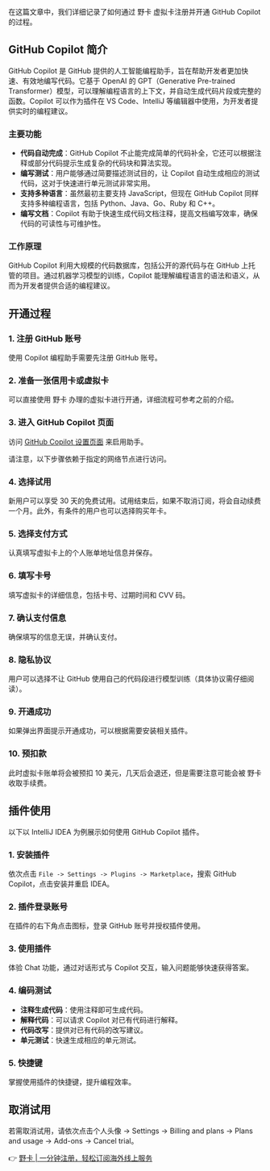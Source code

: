 在这篇文章中，我们详细记录了如何通过 野卡 虚拟卡注册并开通 GitHub Copilot 的过程。

## GitHub Copilot 简介

GitHub Copilot 是 GitHub 提供的人工智能编程助手，旨在帮助开发者更加快速、有效地编写代码。它基于 OpenAI 的 GPT（Generative Pre-trained Transformer）模型，可以理解编程语言的上下文，并自动生成代码片段或完整的函数。Copilot 可以作为插件在 VS Code、IntelliJ 等编辑器中使用，为开发者提供实时的编程建议。

### 主要功能

- **代码自动完成**：GitHub Copilot 不止能完成简单的代码补全，它还可以根据注释或部分代码提示生成复杂的代码块和算法实现。
- **编写测试**：用户能够通过简要描述测试目的，让 Copilot 自动生成相应的测试代码，这对于快速进行单元测试非常实用。
- **支持多种语言**：虽然最初主要支持 JavaScript，但现在 GitHub Copilot 同样支持多种编程语言，包括 Python、Java、Go、Ruby 和 C++。
- **编写文档**：Copilot 有助于快速生成代码文档注释，提高文档编写效率，确保代码的可读性与可维护性。

### 工作原理

GitHub Copilot 利用大规模的代码数据库，包括公开的源代码与在 GitHub 上托管的项目。通过机器学习模型的训练，Copilot 能理解编程语言的语法和语义，从而为开发者提供合适的编程建议。

## 开通过程

### 1. 注册 GitHub 账号

使用 Copilot 编程助手需要先注册 GitHub 账号。

### 2. 准备一张信用卡或虚拟卡

可以直接使用 野卡 办理的虚拟卡进行开通，详细流程可参考之前的介绍。

### 3. 进入 GitHub Copilot 页面

访问 [GitHub Copilot 设置页面](https://github.com/settings/copilot) 来启用助手。

请注意，以下步骤依赖于指定的网络节点进行访问。

### 4. 选择试用

新用户可以享受 30 天的免费试用。试用结束后，如果不取消订阅，将会自动续费一个月。此外，有条件的用户也可以选择购买年卡。

### 5. 选择支付方式

认真填写虚拟卡上的个人账单地址信息并保存。

### 6. 填写卡号

填写虚拟卡的详细信息，包括卡号、过期时间和 CVV 码。

### 7. 确认支付信息

确保填写的信息无误，并确认支付。

### 8. 隐私协议

用户可以选择不让 GitHub 使用自己的代码段进行模型训练（具体协议需仔细阅读）。

### 9. 开通成功

如果弹出界面提示开通成功，可以根据需要安装相关插件。

### 10. 预扣款

此时虚拟卡账单将会被预扣 10 美元，几天后会退还，但是需要注意可能会被 野卡 收取手续费。

## 插件使用

以下以 IntelliJ IDEA 为例展示如何使用 GitHub Copilot 插件。

### 1. 安装插件

依次点击 `File -> Settings -> Plugins -> Marketplace`，搜索 GitHub Copilot，点击安装并重启 IDEA。

### 2. 插件登录账号

在插件的右下角点击图标，登录 GitHub 账号并授权插件使用。

### 3. 使用插件

体验 Chat 功能，通过对话形式与 Copilot 交互，输入问题能够快速获得答案。

### 4. 编码测试

- **注释生成代码**：使用注释即可生成代码。
- **解释代码**：可以请求 Copilot 对已有代码进行解释。
- **代码改写**：提供对已有代码的改写建议。
- **单元测试**：快速生成相应的单元测试。

### 5. 快捷键

掌握使用插件的快捷键，提升编程效率。

## 取消试用

若需取消试用，请依次点击个人头像 -> Settings -> Billing and plans -> Plans and usage -> Add-ons -> Cancel trial。

👉 [野卡 | 一分钟注册，轻松订阅海外线上服务](https://bit.ly/bewildcard)